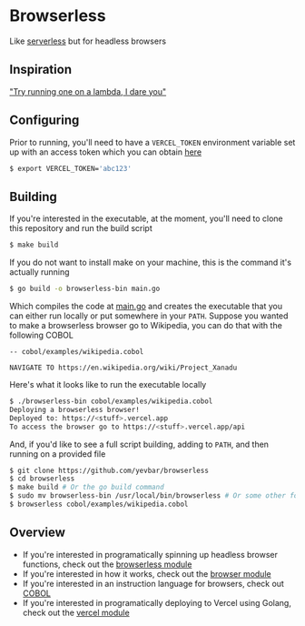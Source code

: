 # Browserless

Like [serverless](https://www.serverless.com/) but for headless browsers

## Inspiration

["Try running one on a lambda, I dare you"](https://www.youtube.com/watch?v=us_vS2EVDOA&t=46s)

## Configuring

Prior to running, you'll need to have a `VERCEL_TOKEN` environment variable set up with an access token which you can obtain [here](https://vercel.com/account/settings/tokens)

```bash
$ export VERCEL_TOKEN='abc123'
```

## Building

If you're interested in the executable, at the moment, you'll need to clone this repository and run the build script

```bash
$ make build
```

If you do not want to install make on your machine, this is the command it's actually running

```bash
$ go build -o browserless-bin main.go
```

Which compiles the code at [main.go](https://github.com/yevbar/browserless/blob/master/main.go) and creates the executable that you can either run locally or put somewhere in your `PATH`. Suppose you wanted to make a browserless browser go to Wikipedia, you can do that with the following COBOL

```
-- cobol/examples/wikipedia.cobol

NAVIGATE TO https://en.wikipedia.org/wiki/Project_Xanadu
```

Here's what it looks like to run the executable locally

```bash
$ ./browserless-bin cobol/examples/wikipedia.cobol
Deploying a browserless browser!
Deployed to: https://<stuff>.vercel.app
To access the browser go to https://<stuff>.vercel.app/api
```

And, if you'd like to see a full script building, adding to `PATH`, and then running on a provided file

```bash
$ git clone https://github.com/yevbar/browserless
$ cd browserless
$ make build # Or the go build command
$ sudo mv browserless-bin /usr/local/bin/browserless # Or some other folder listed when you run [echo "$PATH"] in your terminal
$ browserless cobol/examples/wikipedia.cobol
```

## Overview

* If you're interested in programatically spinning up headless browser functions, check out the [browserless module](https://github.com/yevbar/browserless/blob/master/browserless/README.md)
* If you're interested in how it works, check out the [browser module](https://github.com/yevbar/browserless/blob/master/browsers/README.md)
* If you're interested in an instruction language for browsers, check out [COBOL](https://github.com/yevbar/browserless/blob/master/cobol/README.md)
* If you're interested in programatically deploying to Vercel using Golang, check out the [vercel module](https://github.com/yevbar/browserless/blob/master/vercel/README.md)
